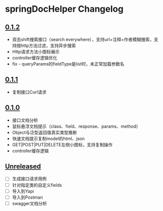 <!-- Keep a Changelog guide -> https://keepachangelog.com -->

# springDocHelper Changelog

## [0.1.2]
- 双击shift搜索接口（search everywhere），支持url+注释+作者模糊搜索，支持按http方法过滤，支持异步搜索
- Http请求方法小图标展示
- controller缓存逻辑优化
- fix - queryParams的fieldType是list时，未正常加载参数名

## [0.1.1]
- 复制接口Curl请求

## [0.1.0]
- 接口文档分析
- 鼠标悬浮文档提示（class、field、response、params、method）
- Object与泛型返回值真实类型推断
- 快速文档提示复制model的html、json
- GET|POST|PUT|DELETE左侧小图标，支持复制操作
- controller缓存逻辑

## [Unreleased]
- [ ] 生成接口请求用例
- [ ] 针对指定类的自定义fields
- [ ] 导入到Yapi
- [ ] 导入到Postman
- [ ] swagger文档分析

[Unreleased]: https://github.com/OptimisticGeek/spring-doc-helper/compare/v0.1.2...HEAD
[0.1.0]: https://github.com/OptimisticGeek/spring-doc-helper/releases/tag/v0.1.0
[0.1.1]: https://github.com/OptimisticGeek/spring-doc-helper/releases/tag/v0.1.1
[0.1.2]: https://github.com/OptimisticGeek/spring-doc-helper/releases/tag/v0.1.2
